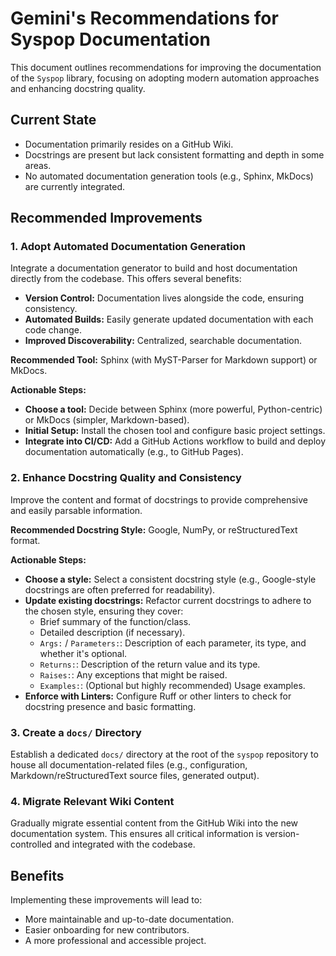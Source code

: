 # Gemini's Recommendations for Syspop Documentation

This document outlines recommendations for improving the documentation of the `Syspop` library, focusing on adopting modern automation approaches and enhancing docstring quality.

## Current State

-   Documentation primarily resides on a GitHub Wiki.
-   Docstrings are present but lack consistent formatting and depth in some areas.
-   No automated documentation generation tools (e.g., Sphinx, MkDocs) are currently integrated.

## Recommended Improvements

### 1. Adopt Automated Documentation Generation

Integrate a documentation generator to build and host documentation directly from the codebase. This offers several benefits:
-   **Version Control:** Documentation lives alongside the code, ensuring consistency.
-   **Automated Builds:** Easily generate updated documentation with each code change.
-   **Improved Discoverability:** Centralized, searchable documentation.

**Recommended Tool:** Sphinx (with MyST-Parser for Markdown support) or MkDocs.

**Actionable Steps:**
-   **Choose a tool:** Decide between Sphinx (more powerful, Python-centric) or MkDocs (simpler, Markdown-based).
-   **Initial Setup:** Install the chosen tool and configure basic project settings.
-   **Integrate into CI/CD:** Add a GitHub Actions workflow to build and deploy documentation automatically (e.g., to GitHub Pages).

### 2. Enhance Docstring Quality and Consistency

Improve the content and format of docstrings to provide comprehensive and easily parsable information.

**Recommended Docstring Style:** Google, NumPy, or reStructuredText format.

**Actionable Steps:**
-   **Choose a style:** Select a consistent docstring style (e.g., Google-style docstrings are often preferred for readability).
-   **Update existing docstrings:** Refactor current docstrings to adhere to the chosen style, ensuring they cover:
    -   Brief summary of the function/class.
    -   Detailed description (if necessary).
    -   `Args:` / `Parameters:`: Description of each parameter, its type, and whether it's optional.
    -   `Returns:`: Description of the return value and its type.
    -   `Raises:`: Any exceptions that might be raised.
    -   `Examples:`: (Optional but highly recommended) Usage examples.
-   **Enforce with Linters:** Configure Ruff or other linters to check for docstring presence and basic formatting.

### 3. Create a `docs/` Directory

Establish a dedicated `docs/` directory at the root of the `syspop` repository to house all documentation-related files (e.g., configuration, Markdown/reStructuredText source files, generated output).

### 4. Migrate Relevant Wiki Content

Gradually migrate essential content from the GitHub Wiki into the new documentation system. This ensures all critical information is version-controlled and integrated with the codebase.

## Benefits

Implementing these improvements will lead to:
-   More maintainable and up-to-date documentation.
-   Easier onboarding for new contributors.
-   A more professional and accessible project.
